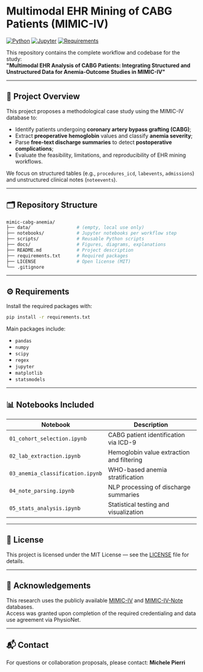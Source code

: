 # Multimodal EHR Mining of CABG Patients (MIMIC-IV)

[![Python](https://img.shields.io/badge/Python-3.11-blue.svg)](https://www.python.org/)
[![Jupyter](https://img.shields.io/badge/Jupyter-Notebook-orange.svg)](https://jupyter.org/)
[![Requirements](https://img.shields.io/badge/dependencies-requirements.txt-green.svg)](./requirements.txt)

This repository contains the complete workflow and codebase for the study:  
**"Multimodal EHR Analysis of CABG Patients: Integrating Structured and Unstructured Data for Anemia-Outcome Studies in MIMIC-IV"**

---

## 🧠 Project Overview

This project proposes a methodological case study using the MIMIC-IV database to:
- Identify patients undergoing **coronary artery bypass grafting (CABG)**;
- Extract **preoperative hemoglobin** values and classify **anemia severity**;
- Parse **free-text discharge summaries** to detect **postoperative complications**;
- Evaluate the feasibility, limitations, and reproducibility of EHR mining workflows.

We focus on structured tables (e.g., `procedures_icd`, `labevents`, `admissions`) and unstructured clinical notes (`noteevents`).

---

## 🗂 Repository Structure

```bash
mimic-cabg-anemia/
├── data/                 # (empty, local use only)
├── notebooks/            # Jupyter notebooks per workflow step
├── scripts/              # Reusable Python scripts
├── docs/                 # Figures, diagrams, explanations
├── README.md             # Project description
├── requirements.txt      # Required packages
├── LICENSE               # Open license (MIT)
└── .gitignore
```

---

## ⚙️ Requirements

Install the required packages with:

```bash
pip install -r requirements.txt
```

Main packages include:
- `pandas`
- `numpy`
- `scipy`
- `regex`
- `jupyter`
- `matplotlib`
- `statsmodels`

---

## 📊 Notebooks Included

| Notebook                                | Description                                |
|----------------------------------------|--------------------------------------------|
| `01_cohort_selection.ipynb`            | CABG patient identification via ICD-9      |
| `02_lab_extraction.ipynb`              | Hemoglobin value extraction and filtering  |
| `03_anemia_classification.ipynb`       | WHO-based anemia stratification            |
| `04_note_parsing.ipynb`                | NLP processing of discharge summaries      |
| `05_stats_analysis.ipynb`              | Statistical testing and visualization      |

---

## 📎 License

This project is licensed under the MIT License — see the [LICENSE](./LICENSE) file for details.

---

## 🤝 Acknowledgements

This research uses the publicly available [MIMIC-IV](https://physionet.org/content/mimiciv/2.2/) and [MIMIC-IV-Note](https://physionet.org/content/mimic-iv-note/2.2/) databases.  
Access was granted upon completion of the required credentialing and data use agreement via PhysioNet.

---

## 📬 Contact

For questions or collaboration proposals, please contact: **Michele Pierri**
